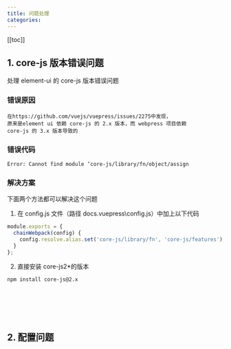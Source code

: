 ```yaml
---
title: 问题处理
categories:
---
```


[[toc]]

## 1. core-js 版本错误问题

处理 element-ui 的 core-js 版本错误问题

### 错误原因

```text
在https://github.com/vuejs/vuepress/issues/2275中发现，
原来是element ui 依赖 core-js 的 2.x 版本，而 webpress 项目依赖
core-js 的 3.x 版本导致的
```

### 错误代码

```shell
Error: Cannot find module ‘core-js/library/fn/object/assign
```

### 解决方案

下面两个方法都可以解决这个问题

1. 在 config.js 文件（路径 docs.vuepress\config.js）中加上以下代码

```js
module.exports = {
  chainWebpack(config) {
    config.resolve.alias.set('core-js/library/fn', 'core-js/features');
  }
};
```

2. 直接安装 core-js2\*的版本

```shell
npm install core-js@2.x
```

<br/>
<br/>
<br/>
<br/>

## 2. 配置问题
